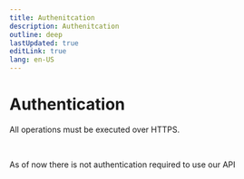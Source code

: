 ```yaml
---
title: Authenitcation
description: Authenitcation
outline: deep
lastUpdated: true
editLink: true
lang: en-US
---
```


# Authentication

All operations must be executed over HTTPS.

<br>

As of now there is not authentication required to use our API
